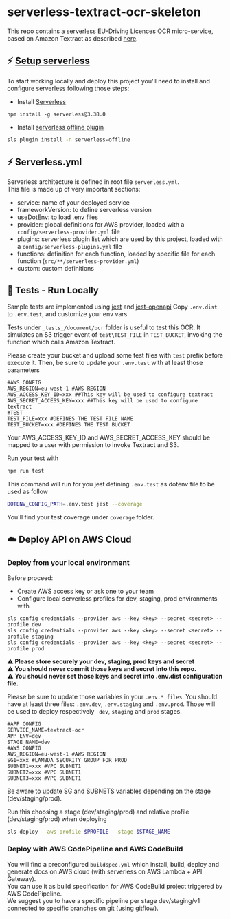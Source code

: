 # serverless-textract-ocr-skeleton
This repo contains a serverless EU-Driving Licences OCR micro-service, based on Amazon Textract as described [here](https://dev.to/ddesio/build-a-serverless-eu-driving-licences-ocr-with-amazon-textract-on-aws-5ckm).

## ⚡ [Setup serverless](https://www.serverless.com)
To start working locally and deploy this project you'll need to install and configure serverless following those steps:

- Install [Serverless](https://www.serverless.com/framework/docs/getting-started)

```
npm install -g serverless@3.38.0
```

- Install [serverless offline plugin](https://www.serverless.com/plugins/serverless-offline)
```bash
sls plugin install -n serverless-offline
```

## ⚡ Serverless.yml
Serverless architecture is defined in root file ```serverless.yml```.<br>
This file is made up of very important sections:
- service: name of your deployed service
- frameworkVersion: to define serverless version
- useDotEnv: to load .env files
- provider: global definitions for AWS provider, loaded with a ```config/serverless-provider.yml``` file
- plugins: serverless plugin list which are used by this project, loaded with a ```config/serverless-plugins.yml``` file
- functions: definition for each function, loaded by specific file for each function (```src/**/serverless-provider.yml```)
- custom: custom definitions

## 🧪 Tests - Run Locally
Sample tests are implemented using [jest](https://jestjs.io/) and [jest-openapi](https://github.com/openapi-library/OpenAPIValidators/tree/master/packages/jest-openapi)
Copy ```.env.dist``` to ```.env.test```, and customize your env vars.

Tests under ```_tests_/document/ocr``` folder is useful to test this OCR. 
It simulates an S3 trigger event of ```test\TEST_FILE``` in ```TEST_BUCKET```, invoking the function which calls Amazon Textract.

Please create your bucket and upload some test files with ```test``` prefix before execute it.
Then, be sure to update your ```.env.test``` with at least those parameters

```dotenv
#AWS CONFIG
AWS_REGION=eu-west-1 #AWS REGION
AWS_ACCESS_KEY_ID=xxx ##This key will be used to configure textract
AWS_SECRET_ACCESS_KEY=xxx ##This key will be used to configure textract
#TEST
TEST_FILE=xxx #DEFINES THE TEST FILE NAME
TEST_BUCKET=xxx #DEFINES THE TEST BUCKET
```

Your AWS_ACCESS_KEY_ID and AWS_SECRET_ACCESS_KEY should be mapped to a user with permission to invoke Textract and S3.

Run your test with

```bash
npm run test
```

This command will run for you jest defining ```.env.test``` as dotenv file to be used as follow
```bash
DOTENV_CONFIG_PATH=.env.test jest --coverage
```

You'll find your test coverage under ```coverage``` folder.<br>

## ☁️ Deploy API on AWS Cloud

### Deploy from your local environment

Before proceed:
- Create AWS access key or ask one to your team
- Configure local serverless profiles for dev, staging, prod environments with
```
sls config credentials --provider aws --key <key> --secret <secret> --profile dev
sls config credentials --provider aws --key <key> --secret <secret> --profile staging
sls config credentials --provider aws --key <key> --secret <secret> --profile prod
```
<b>
⚠️ Please store securely your dev, staging, prod keys and secret<br>
⚠️ You should never commit those keys and secret into this repo.<br>
⚠️ You should never set those keys and secret into .env.dist configuration file.️<br>
</b>

Please be sure to update those variables in your ```.env.* files```.
You should have at least three files: ```.env.dev```, ```.env.staging``` and ```.env.prod```.
Those will be used to deploy respectively ``` dev```, ```staging``` and ```prod``` stages.

```dotenv
#APP CONFIG
SERVICE_NAME=textract-ocr
APP_ENV=dev
STAGE_NAME=dev
#AWS CONFIG
AWS_REGION=eu-west-1 #AWS REGION
SG1=xxx #LAMBDA SECURITY GROUP FOR PROD
SUBNET1=xxx #VPC SUBNET1
SUBNET2=xxx #VPC SUBNET1
SUBNET3=xxx #VPC SUBNET1
```

Be aware to update SG and SUBNETS variables depending on the stage (dev/staging/prod).

Run this choosing a stage (dev/staging/prod) and relative profile (dev/staging/prod) when deploying
```bash
sls deploy --aws-profile $PROFILE --stage $STAGE_NAME 
```

### Deploy with AWS CodePipeline and AWS CodeBuild
You will find a preconfigured ```buildspec.yml``` which install, build, deploy and generate docs on AWS cloud (with serverless on AWS Lambda + API Gateway).<br>
You can use it as build specification for AWS CodeBuild project triggered by AWS CodePipeline.<br>
We suggest you to have a specific pipeline per stage dev/staging/v1 connected to specific branches on git (using gitflow).

